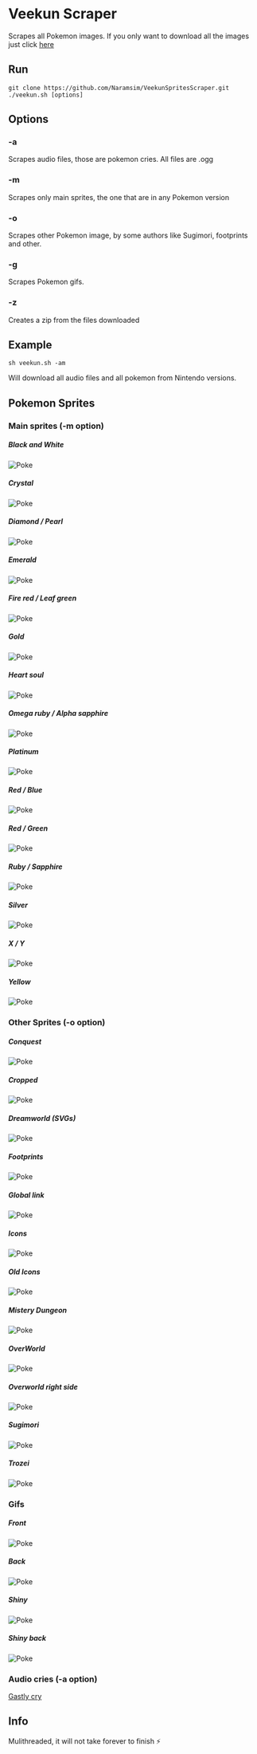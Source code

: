 # Veekun Scraper
Scrapes all Pokemon images. If you only want to download all the images just click [here](https://github.com/Naramsim/VeekunSpritesScraper/releases/latest)

## Run
```
git clone https://github.com/Naramsim/VeekunSpritesScraper.git
./veekun.sh [options]
```

## Options
### -a
Scrapes audio files, those are pokemon cries. All files are .ogg

### -m
Scrapes only main sprites, the one that are in any Pokemon version

### -o
Scrapes other Pokemon image, by some authors like Sugimori, footprints and other.

### -g
Scrapes Pokemon gifs.

### -z
Creates a zip from the files downloaded

## Example
```
sh veekun.sh -am
```
Will download all audio files and all pokemon from Nintendo versions.

## Pokemon Sprites
### Main sprites (-m option)
##### Black and White
![Poke](https://raw.githubusercontent.com/Naramsim/VeekunSpritesScraper/master/img/main/bw.png "Gastly")
##### Crystal
![Poke](https://raw.githubusercontent.com/Naramsim/VeekunSpritesScraper/master/img/main/crystal.png "Gastly")
##### Diamond / Pearl
![Poke](https://raw.githubusercontent.com/Naramsim/VeekunSpritesScraper/master/img/main/diamond_pearl.png "Gastly")
##### Emerald
![Poke](https://raw.githubusercontent.com/Naramsim/VeekunSpritesScraper/master/img/main/emerald.png "Gastly")
##### Fire red / Leaf green
![Poke](https://raw.githubusercontent.com/Naramsim/VeekunSpritesScraper/master/img/main/fire_leaf.png "Gastly")
##### Gold
![Poke](https://raw.githubusercontent.com/Naramsim/VeekunSpritesScraper/master/img/main/gold.png "Gastly")
##### Heart soul
![Poke](https://raw.githubusercontent.com/Naramsim/VeekunSpritesScraper/master/img/main/heart_soul.png "Gastly")
##### Omega ruby / Alpha sapphire
![Poke](https://raw.githubusercontent.com/Naramsim/VeekunSpritesScraper/master/img/main/omega_alpha.png "Gastly")
##### Platinum
![Poke](https://raw.githubusercontent.com/Naramsim/VeekunSpritesScraper/master/img/main/platinum.png "Gastly")
##### Red / Blue
![Poke](https://raw.githubusercontent.com/Naramsim/VeekunSpritesScraper/master/img/main/red_blue.png "Gastly")
##### Red / Green
![Poke](https://raw.githubusercontent.com/Naramsim/VeekunSpritesScraper/master/img/main/red_green.png "Gastly")
##### Ruby / Sapphire
![Poke](https://raw.githubusercontent.com/Naramsim/VeekunSpritesScraper/master/img/main/ruby_sapphire.png "Gastly")
##### Silver
![Poke](https://raw.githubusercontent.com/Naramsim/VeekunSpritesScraper/master/img/main/silver.png "Gastly")
##### X / Y
![Poke](https://raw.githubusercontent.com/Naramsim/VeekunSpritesScraper/master/img/main/x_y.png "Gastly")
##### Yellow
![Poke](https://raw.githubusercontent.com/Naramsim/VeekunSpritesScraper/master/img/main/yellow.png "Gastly")

### Other Sprites (-o option)
##### Conquest
![Poke](https://raw.githubusercontent.com/Naramsim/VeekunSpritesScraper/master/img/conquest.png "Gastly")
##### Cropped
![Poke](https://raw.githubusercontent.com/Naramsim/VeekunSpritesScraper/master/img/cropped.png "Gastly")
##### Dreamworld (SVGs)
![Poke](http://veekun.com/dex/media/pokemon/dream-world/92.svg "Gastly")
##### Footprints
![Poke](https://raw.githubusercontent.com/Naramsim/VeekunSpritesScraper/master/img/footprint_bulba.png "Bulbasaur")
##### Global link
![Poke](https://raw.githubusercontent.com/Naramsim/VeekunSpritesScraper/master/img/global_link.png "Gastly")
##### Icons
![Poke](https://raw.githubusercontent.com/Naramsim/VeekunSpritesScraper/master/img/icons.png "Gastly")
##### Old Icons
![Poke](https://raw.githubusercontent.com/Naramsim/VeekunSpritesScraper/master/img/icons_old.png "Gastly")
##### Mistery Dungeon
![Poke](https://raw.githubusercontent.com/Naramsim/VeekunSpritesScraper/master/img/mistery_dungeon.png "Gastly")
##### OverWorld
![Poke](https://raw.githubusercontent.com/Naramsim/VeekunSpritesScraper/master/img/over_world.png "Gastly")
##### Overworld right side
![Poke](https://raw.githubusercontent.com/Naramsim/VeekunSpritesScraper/master/img/overworld_right.png "Gastly")
##### Sugimori
![Poke](https://raw.githubusercontent.com/Naramsim/VeekunSpritesScraper/master/img/sugimori.png "Gastly")
##### Trozei
![Poke](https://raw.githubusercontent.com/Naramsim/VeekunSpritesScraper/master/img/trozei.gif "Gastly")

### Gifs
##### Front
![Poke](https://raw.githubusercontent.com/Naramsim/VeekunSpritesScraper/master/img/gif.gif "Gastly")
##### Back
![Poke](https://raw.githubusercontent.com/Naramsim/VeekunSpritesScraper/master/img/git_back.gif "Gastly")
##### Shiny
![Poke](https://raw.githubusercontent.com/Naramsim/VeekunSpritesScraper/master/img/gif_s.gif "Gastly")
##### Shiny back
![Poke](https://raw.githubusercontent.com/Naramsim/VeekunSpritesScraper/master/img/gif_s_back.gif "Gastly")

### Audio cries (-a option)
[Gastly cry](http://veekun.com/dex/media/pokemon/cries/92.ogg)
## Info
Mulithreaded, it will not take forever to finish :zap:

